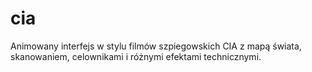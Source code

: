 # cia
Animowany interfejs w stylu filmów szpiegowskich CIA z mapą świata, skanowaniem, celownikami i różnymi efektami technicznymi.
